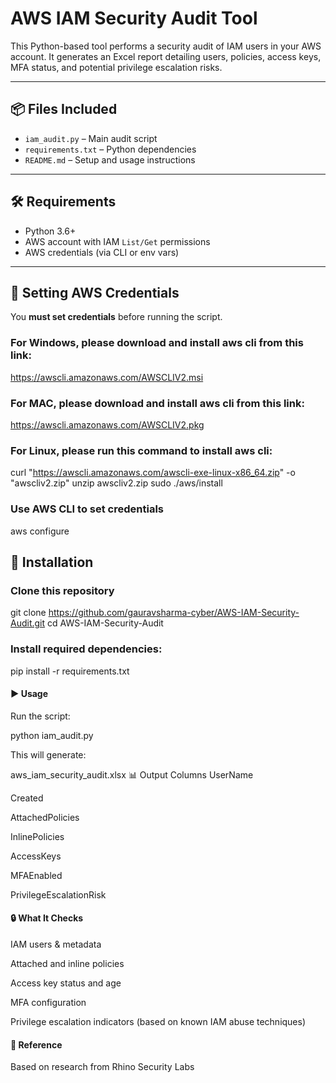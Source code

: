 # AWS IAM Security Audit Tool

This Python-based tool performs a security audit of IAM users in your AWS account. It generates an Excel report detailing users, policies, access keys, MFA status, and potential privilege escalation risks.

---

## 📦 Files Included

- `iam_audit.py` – Main audit script
- `requirements.txt` – Python dependencies
- `README.md` – Setup and usage instructions

---

## 🛠 Requirements

- Python 3.6+
- AWS account with IAM `List/Get` permissions
- AWS credentials (via CLI or env vars)

---

## 🔐 Setting AWS Credentials

You **must set credentials** before running the script.

### For Windows, please download and install aws cli from this link:
https://awscli.amazonaws.com/AWSCLIV2.msi

### For MAC, please download and install aws cli from this link:
https://awscli.amazonaws.com/AWSCLIV2.pkg

### For Linux, please run this command to install aws cli:
curl "https://awscli.amazonaws.com/awscli-exe-linux-x86_64.zip" -o "awscliv2.zip"
unzip awscliv2.zip
sudo ./aws/install

### Use AWS CLI to set credentials
aws configure

## 🔧 Installation
### Clone this repository
git clone https://github.com/gauravsharma-cyber/AWS-IAM-Security-Audit.git
cd AWS-IAM-Security-Audit
### Install required dependencies:

pip install -r requirements.txt
#### ▶️ Usage
Run the script:


python iam_audit.py

This will generate:


aws_iam_security_audit.xlsx
📊 Output Columns
UserName

Created

AttachedPolicies

InlinePolicies

AccessKeys

MFAEnabled

PrivilegeEscalationRisk

#### 🔒 What It Checks
IAM users & metadata

Attached and inline policies

Access key status and age

MFA configuration

Privilege escalation indicators (based on known IAM abuse techniques)

#### 🧠 Reference
Based on research from Rhino Security Labs
